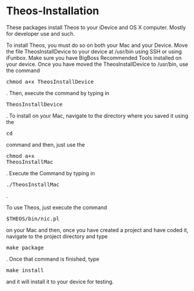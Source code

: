 Theos-Installation
==================

These packages install Theos to your iDevice and OS X computer. Mostly for developer use and such.

To install Theos, you must do so on both your Mac and your Device. Move the file TheosInstallDevice to your device at /usr/bin using SSH or using iFunbox. Make sure you have BigBoss Recommended Tools installed on your device. Once you have moved the TheosInstallDevice to /usr/bin, use the command <pre>chmod a+x TheosInstallDevice</pre>. Then, execute the command by typing in <pre>TheosInstallDevice</pre>. To install on your Mac, navigate to the directory where you saved it using the <pre>cd</pre> command and then, just use the <pre>chmod a+x TheosInstallMac</pre>. Execute the Command by typing in <pre>./TheosInstallMac</pre>. 

To use Theos, just execute the command <pre>$THEOS/bin/nic.pl</pre> on your Mac and then, once you have created a project and have coded it, navigate to the project directory and type <pre>make package</pre>. Once that command is finished, type <pre>make install</pre> and it will install it to your device for testing.
